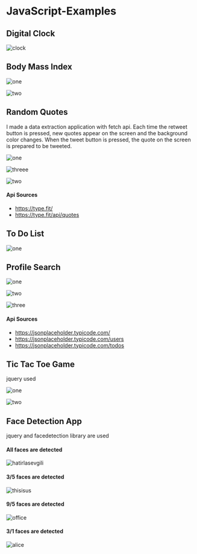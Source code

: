 # JavaScript-Examples

## Digital Clock

![clock](https://user-images.githubusercontent.com/71151015/115401168-c8536c00-a1f2-11eb-811a-dda118e8ad63.PNG)

## Body Mass Index

![one](https://user-images.githubusercontent.com/71151015/120234207-2b0f3d00-c260-11eb-830a-46286e021167.PNG)

![two](https://user-images.githubusercontent.com/71151015/120234215-2d719700-c260-11eb-9963-f344a6d8b917.PNG)

## Random Quotes

I made a data extraction application with fetch api. Each time the retweet button is pressed, new quotes appear on the screen and the background color changes. When the tweet button is pressed, the quote on the screen is prepared to be tweeted. 

![one](https://user-images.githubusercontent.com/71151015/120992232-1284b280-c78b-11eb-9a76-2fbe60af6446.PNG)

![threee](https://user-images.githubusercontent.com/71151015/120992485-524b9a00-c78b-11eb-89a9-1aac4b920e8c.PNG)

![two](https://user-images.githubusercontent.com/71151015/120992236-144e7600-c78b-11eb-8ec7-5fe22641b076.PNG)

#### Api Sources

- https://type.fit/
- https://type.fit/api/quotes

## To Do List

![one](https://user-images.githubusercontent.com/71151015/121363675-d5155600-c93f-11eb-9499-c027092b7eeb.PNG)

## Profile Search

![one](https://user-images.githubusercontent.com/71151015/121687416-00787c00-cacb-11eb-93c3-209a0b221102.PNG)

![two](https://user-images.githubusercontent.com/71151015/121687428-03736c80-cacb-11eb-890c-08f37d2fedec.PNG)

![three](https://user-images.githubusercontent.com/71151015/121687436-053d3000-cacb-11eb-8b17-c37eb1a8c1ea.PNG)

#### Api Sources

- https://jsonplaceholder.typicode.com/
- https://jsonplaceholder.typicode.com/users
- https://jsonplaceholder.typicode.com/todos

## Tic Tac Toe Game
jquery used

![one](https://user-images.githubusercontent.com/71151015/124737210-674d5180-df20-11eb-98bc-7153263a261d.PNG)

![two](https://user-images.githubusercontent.com/71151015/124737228-6a484200-df20-11eb-9cf7-25733dd87fd6.PNG)

## Face Detection App
jquery and facedetection library are used

#### All faces are detected
![hatirlasevgili](https://user-images.githubusercontent.com/71151015/129457234-56a5cd99-2d4f-4b28-8f5d-2293ccacce92.PNG)

#### 3/5 faces are detected
![thisisus](https://user-images.githubusercontent.com/71151015/129457243-3318c414-8b82-4b72-bfe6-8b01d1ed4545.PNG)

#### 9/5 faces are detected
![office](https://user-images.githubusercontent.com/71151015/129457249-a7cd875f-4ff1-46f0-8dbc-4ce89c334b26.PNG)

#### 3/1 faces are detected
![alice](https://user-images.githubusercontent.com/71151015/129457255-69cad06f-333b-4789-aef6-f0213614adc1.PNG)
